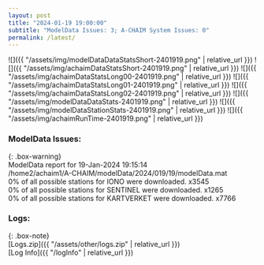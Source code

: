 ```yaml
---
layout: post
title: "2024-01-19 19:00:00"
subtitle: "ModelData Issues: 3; A-CHAIM System Issues: 0"
permalink: /latest/
---
```


![]({{ "/assets/img/modelDataDataStatsShort-2401919.png" | relative_url }})
![]({{ "/assets/img/achaimDataStatsShort-2401919.png" | relative_url }})
![]({{ "/assets/img/achaimDataStatsLong00-2401919.png" | relative_url }})
![]({{ "/assets/img/achaimDataStatsLong01-2401919.png" | relative_url }})
![]({{ "/assets/img/achaimDataStatsLong02-2401919.png" | relative_url }})
![]({{ "/assets/img/modelDataDataStats-2401919.png" | relative_url }})
![]({{ "/assets/img/modelDataStationStats-2401919.png" | relative_url }})
![]({{ "/assets/img/achaimRunTime-2401919.png" | relative_url }})


### ModelData Issues:  
  
{: .box-warning}  
 ModelData report for 19-Jan-2024 19:15:14   
 /home2/achaim1/A-CHAIM/modelData/2024/019/19/modelData.mat   
 0% of all possible stations for IONO were downloaded. x3545   
 0% of all possible stations for SENTINEL were downloaded. x1265   
 0% of all possible stations for KARTVERKET were downloaded. x7766   
  


### Logs:  
  
{: .box-note}  
[Logs.zip]({{ "/assets/other/logs.zip" | relative_url }})  
[Log Info]({{ "/logInfo" | relative_url }})  
